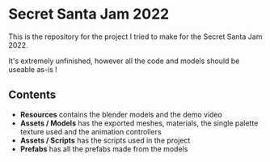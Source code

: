 # Secret Santa Jam 2022

This is the repository for the project I tried to make for the Secret Santa Jam 2022.

It's extremely unfinished, however all the code and models should be useable as-is !

[]()

## Contents

- **Resources** contains the blender models and the demo video
- **Assets / Models** has the exported meshes, materials, the single palette texture used and the animation controllers
- **Assets / Scripts** has the scripts used in the project
- **Prefabs** has all the prefabs made from the models